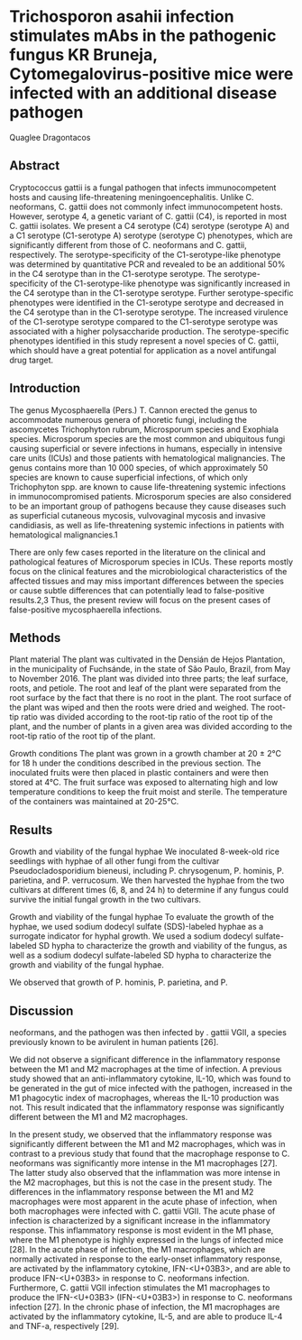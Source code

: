 # Trichosporon asahii infection stimulates mAbs in the pathogenic fungus KR Bruneja, Cytomegalovirus-positive mice were infected with an additional disease pathogen
Quaglee Dragontacos


## Abstract
Cryptococcus gattii is a fungal pathogen that infects immunocompetent hosts and causing life-threatening meningoencephalitis. Unlike C. neoformans, C. gattii does not commonly infect immunocompetent hosts. However, serotype 4, a genetic variant of C. gattii (C4), is reported in most C. gattii isolates. We present a C4 serotype (C4) serotype (serotype A) and a C1 serotype (C1-serotype A) serotype (serotype C) phenotypes, which are significantly different from those of C. neoformans and C. gattii, respectively. The serotype-specificity of the C1-serotype-like phenotype was determined by quantitative PCR and revealed to be an additional 50% in the C4 serotype than in the C1-serotype serotype. The serotype-specificity of the C1-serotype-like phenotype was significantly increased in the C4 serotype than in the C1-serotype serotype. Further serotype-specific phenotypes were identified in the C1-serotype serotype and decreased in the C4 serotype than in the C1-serotype serotype. The increased virulence of the C1-serotype serotype compared to the C1-serotype serotype was associated with a higher polysaccharide production. The serotype-specific phenotypes identified in this study represent a novel species of C. gattii, which should have a great potential for application as a novel antifungal drug target.


## Introduction
The genus Mycosphaerella (Pers.) T. Cannon erected the genus to accommodate numerous genera of phoretic fungi, including the ascomycetes Trichophyton rubrum, Microsporum species and Exophiala species. Microsporum species are the most common and ubiquitous fungi causing superficial or severe infections in humans, especially in intensive care units (ICUs) and those patients with hematological malignancies. The genus contains more than 10 000 species, of which approximately 50 species are known to cause superficial infections, of which only Trichophyton spp. are known to cause life-threatening systemic infections in immunocompromised patients. Microsporum species are also considered to be an important group of pathogens because they cause diseases such as superficial cutaneous mycosis, vulvovaginal mycosis and invasive candidiasis, as well as life-threatening systemic infections in patients with hematological malignancies.1

There are only few cases reported in the literature on the clinical and pathological features of Microsporum species in ICUs. These reports mostly focus on the clinical features and the microbiological characteristics of the affected tissues and may miss important differences between the species or cause subtle differences that can potentially lead to false-positive results.2,3 Thus, the present review will focus on the present cases of false-positive mycosphaerella infections.


## Methods
Plant material
The plant was cultivated in the Densián de Hejos Plantation, in the municipality of Fuchsánde, in the state of São Paulo, Brazil, from May to November 2016. The plant was divided into three parts; the leaf surface, roots, and petiole. The root and leaf of the plant were separated from the root surface by the fact that there is no root in the plant. The root surface of the plant was wiped and then the roots were dried and weighed. The root-tip ratio was divided according to the root-tip ratio of the root tip of the plant, and the number of plants in a given area was divided according to the root-tip ratio of the root tip of the plant.

Growth conditions
The plant was grown in a growth chamber at 20 ± 2°C for 18 h under the conditions described in the previous section. The inoculated fruits were then placed in plastic containers and were then stored at 4°C. The fruit surface was exposed to alternating high and low temperature conditions to keep the fruit moist and sterile. The temperature of the containers was maintained at 20-25°C.


## Results
Growth and viability of the fungal hyphae
We inoculated 8-week-old rice seedlings with hyphae of all other fungi from the cultivar Pseudocladosporidium bieneusi, including P. chrysogenum, P. hominis, P. parietina, and P. verrucosum. We then harvested the hyphae from the two cultivars at different times (6, 8, and 24 h) to determine if any fungus could survive the initial fungal growth in the two cultivars.

Growth and viability of the fungal hyphae
To evaluate the growth of the hyphae, we used sodium dodecyl sulfate (SDS)-labeled hyphae as a surrogate indicator for hyphal growth. We used a sodium dodecyl sulfate-labeled SD hypha to characterize the growth and viability of the fungus, as well as a sodium dodecyl sulfate-labeled SD hypha to characterize the growth and viability of the fungal hyphae.

We observed that growth of P. hominis, P. parietina, and P.


## Discussion
neoformans, and the pathogen was then infected by . gattii VGII, a species previously known to be avirulent in human patients [26].

We did not observe a significant difference in the inflammatory response between the M1 and M2 macrophages at the time of infection. A previous study showed that an anti-inflammatory cytokine, IL-10, which was found to be generated in the gut of mice infected with the pathogen, increased in the M1 phagocytic index of macrophages, whereas the IL-10 production was not. This result indicated that the inflammatory response was significantly different between the M1 and M2 macrophages.

In the present study, we observed that the inflammatory response was significantly different between the M1 and M2 macrophages, which was in contrast to a previous study that found that the macrophage response to C. neoformans was significantly more intense in the M1 macrophages [27]. The latter study also observed that the inflammation was more intense in the M2 macrophages, but this is not the case in the present study. The differences in the inflammatory response between the M1 and M2 macrophages were most apparent in the acute phase of infection, when both macrophages were infected with C. gattii VGII. The acute phase of infection is characterized by a significant increase in the inflammatory response. This inflammatory response is most evident in the M1 phase, where the M1 phenotype is highly expressed in the lungs of infected mice [28]. In the acute phase of infection, the M1 macrophages, which are normally activated in response to the early-onset inflammatory response, are activated by the inflammatory cytokine, IFN-<U+03B3>, and are able to produce IFN-<U+03B3> in response to C. neoformans infection. Furthermore, C. gattii VGII infection stimulates the M1 macrophages to produce the IFN-<U+03B3> (IFN-<U+03B3>) in response to C. neoformans infection [27]. In the chronic phase of infection, the M1 macrophages are activated by the inflammatory cytokine, IL-5, and are able to produce IL-4 and TNF-a, respectively [29].
